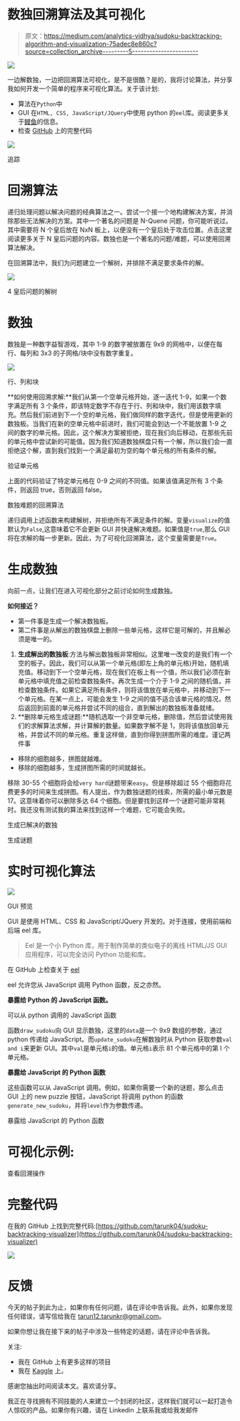 # 数独回溯算法及其可视化

> 原文：<https://medium.com/analytics-vidhya/sudoku-backtracking-algorithm-and-visualization-75adec8e860c?source=collection_archive---------5----------------------->

![](img/8ab0bd48d88c9c8d7e926bf0d7a37479.png)

一边解数独，一边把回溯算法可视化，是不是很酷？是的，我将讨论算法，并分享我如何开发一个简单的程序来可视化算法。关于该计划:

*   算法在`Python`中
*   GUI 在`HTML, CSS, JavaScript/JQuery`中使用 python 的`eel`库。阅读更多关于[鳗鱼](https://pypi.org/project/Eel/)的信息。
*   检查 [GitHub](https://github.com/tarunk04/sudoku-backtracking-visualizer) 上的完整代码

![](img/8abc3b2cee66b842523ec4fe8881719f.png)

追踪

# 回溯算法

递归处理问题以解决问题的经典算法之一。尝试一个接一个地构建解决方案，并消除那些无法解决的方案。其中一个著名的问题是 N-Quene 问题，你可能听说过。其中需要将 N 个皇后放在 NxN 板上，以便没有一个皇后处于攻击位置。点击这里阅读更多关于 N 皇后问题的内容。数独也是一个著名的问题/难题，可以使用回溯算法解决。

在回溯算法中，我们为问题建立一个解树，并排除不满足要求条件的解。

![](img/7e5d5d856be68c8d20316045411957f9.png)

4 皇后问题的解树

# **数独**

数独是一种数字益智游戏，其中 1-9 的数字被放置在 9x9 的网格中，以便在每行、每列和 3x3 的子网格/块中没有数字重复。

![](img/f836bd80f16706a50552cc17babf985a.png)

行、列和块

**如何使用回溯求解:**我们从第一个空单元格开始，逐一迭代 1-9，如果一个数字满足所有 3 个条件，即该特定数字不存在于行、列和块中，我们用该数字填充。然后我们前进到下一个空的单元格，我们做同样的数字迭代，但是使用更新的数独板。当我们在新的空单元格中前进时，我们可能会到达一个不能放置 1-9 之间的数字的单元格。因此，这个解决方案被拒绝，现在我们向后移动，在那些先前的单元格中尝试新的可能值。因为我们知道数独棋盘只有一个解，所以我们会一直拒绝这个解，直到我们找到一个满足最初为空的每个单元格的所有条件的解。

验证单元格

上面的代码验证了特定单元格在 0-9 之间的不同值。如果该值满足所有 3 个条件，则返回 true，否则返回 false。

数独难题的回溯算法

递归调用上述函数来构建解树，并拒绝所有不满足条件的解。变量`visualize`的值默认为`False`,这意味着它不会更新 GUI 并快速解决难题。如果值是`true`,那么 GUI 将在求解的每一步更新。因此，为了可视化回溯算法，这个变量需要是`True`。

# **生成数独**

向前一点，让我们在进入可视化部分之前讨论如何生成数独。

**如何接近？**

*   第一件事是生成一个解决数独板。
*   第二件事是从解出的数独棋盘上删除一些单元格，这样它是可解的，并且解必须是唯一的。

1.  **生成解出的数独板**:方法与解出数独板非常相似。这里唯一改变的是我们有一个空的板子。因此，我们可以从第一个单元格(即左上角的单元格)开始，随机填充值。移动到下一个空单元格，现在我们在板上有一个值，所以我们必须在新单元格中填充值之前检查数独条件。再次生成一个介于 1-9 之间的随机值，并检查数独条件。如果它满足所有条件，则将该值放在单元格中，并移动到下一个单元格。在某一点上，可能会发生 1-9 之间的值不适合该单元格的情况，然后返回到前面的单元格并尝试不同的组合，直到解出的数独板准备就绪。
2.  **删除单元格生成谜题:**随机选取一个非空单元格，删除值，然后尝试使用我们的求解算法求解，并计算解的数量。如果数字解不是 1，则将该值放回单元格，并尝试不同的单元格。重复这样做，直到你得到拼图所需的难度。谨记两件事

*   移除的细胞越多，拼图就越难。
*   移除的细胞越多，生成拼图所需的时间就越长。

移除 30-55 个细胞将会给`very hard`谜题带来`easy`。但是移除超过 55 个细胞将花费更多的时间来生成拼图。有人提出，作为数独谜题的线索，所需的最小单元数是 17。这意味着你可以删除多达 64 个细胞。但是要找到这样一个谜题可能非常耗时。我还没有测试我的算法来找到这样一个难题，它可能会失败。

生成已解决的数独

生成谜题

# **实时可视化算法**

![](img/f3556b1d056a14c06253afb01c547edd.png)

GUI 预览

GUI 是使用 HTML、CSS 和 JavaScript/JQuery 开发的。对于连接，使用前端和后端 eel 库。

> Eel 是一个小 Python 库，用于制作简单的类似电子的离线 HTML/JS GUI 应用程序，可以完全访问 Python 功能和库。

在 GitHub 上检查关于 [eel](https://github.com/samuelhwilliams/Eel)

eel 允许您从 JavaScript 调用 Python 函数，反之亦然。

**暴露给 Python 的 JavaScript 函数。**

可以从 python 调用的 JavaScript 函数

函数`draw_sudoku`向 GUI 显示数独，这里的`data`是一个 9x9 数组的参数，通过 python 传递给 JavaScript。而`update_sudoku`在解数独时从 Python 获取参数`val and i`来更新 GUI。其中`val`是单元格`i`的值。单元格`i`表示 81 个单元格中的第 I 个单元格。

**暴露给 JavaScript 的 Python 函数**

这些函数可以从 JavaScript 调用。例如，如果你需要一个新的谜题，那么点击 GUI 上的 new puzzle 按钮，JavaScript 将调用 python 的函数`generate_new_sudoku`，并将`level`作为参数传递。

暴露给 JavaScript 的 Python 函数

# **可视化示例:**

查看回溯操作

# **完整代码**

在我的 GitHub 上找到完整代码:[https://github.com/tarunk04/sudoku-backtracking-visualizer](https://github.com/tarunk04/sudoku-backtracking-visualizer)

[![](img/6d60b235fcc46a4bd696b90e886419ee.png)](https://www.buymeacoffee.com/tarunkumar)

# **反馈**

今天的帖子到此为止，如果你有任何问题，请在评论中告诉我。此外，如果你发现任何错误，请写信给我在 tarun12.tarunkr@gmail.com。

如果你想让我在接下来的帖子中涉及一些特定的话题，请在评论中告诉我。

关注:

*   我在 GitHub 上有更多这样的项目
*   我在 [Kaggle](https://www.kaggle.com/tarunk04) 上。

感谢您抽出时间阅读本文。喜欢请分享。

我正在寻找拥有不同技能的人来建立一个封闭的社区，这样我们就可以一起打造令人惊叹的产品。如果你有兴趣，请在 Linkedin 上联系我或给我发邮件